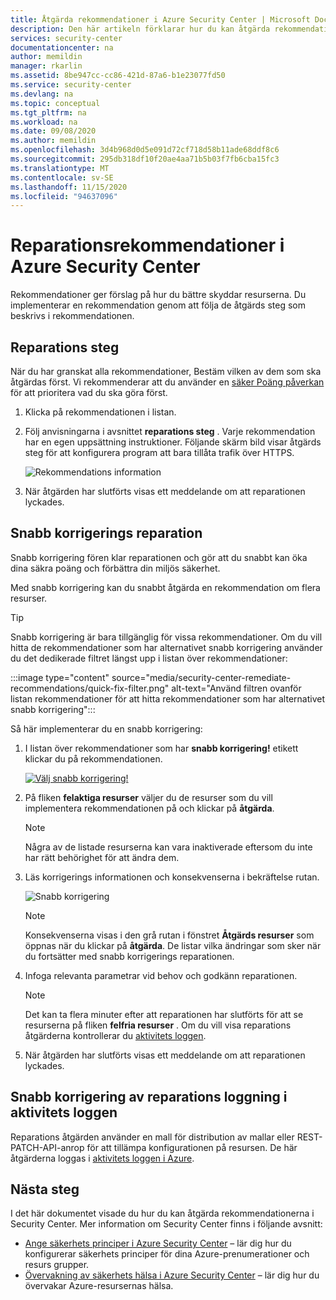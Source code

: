 ```yaml
---
title: Åtgärda rekommendationer i Azure Security Center | Microsoft Docs
description: Den här artikeln förklarar hur du kan åtgärda rekommendationer i Azure Security Center för att skydda dina resurser och följa säkerhets principer.
services: security-center
documentationcenter: na
author: memildin
manager: rkarlin
ms.assetid: 8be947cc-cc86-421d-87a6-b1e23077fd50
ms.service: security-center
ms.devlang: na
ms.topic: conceptual
ms.tgt_pltfrm: na
ms.workload: na
ms.date: 09/08/2020
ms.author: memildin
ms.openlocfilehash: 3d4b968d0d5e091d72cf718d58b11ade68ddf8c6
ms.sourcegitcommit: 295db318df10f20ae4aa71b5b03f7fb6cba15fc3
ms.translationtype: MT
ms.contentlocale: sv-SE
ms.lasthandoff: 11/15/2020
ms.locfileid: "94637096"
---
```

# <a name="remediate-recommendations-in-azure-security-center"></a>Reparationsrekommendationer i Azure Security Center

Rekommendationer ger förslag på hur du bättre skyddar resurserna. Du implementerar en rekommendation genom att följa de åtgärds steg som beskrivs i rekommendationen.

## <a name="remediation-steps"></a>Reparations steg <a name="remediation-steps"></a>

När du har granskat alla rekommendationer, Bestäm vilken av dem som ska åtgärdas först. Vi rekommenderar att du använder en [säker Poäng påverkan](security-center-recommendations.md#monitor-recommendations) för att prioritera vad du ska göra först.

1. Klicka på rekommendationen i listan.

1. Följ anvisningarna i avsnittet **reparations steg** . Varje rekommendation har en egen uppsättning instruktioner. Följande skärm bild visar åtgärds steg för att konfigurera program att bara tillåta trafik över HTTPS.

    ![Rekommendations information](./media/security-center-remediate-recommendations/security-center-remediate-recommendation.png)

1. När åtgärden har slutförts visas ett meddelande om att reparationen lyckades.

## <a name="quick-fix-remediation"></a>Snabb korrigerings reparation<a name="one-click"></a>

Snabb korrigering fören klar reparationen och gör att du snabbt kan öka dina säkra poäng och förbättra din miljös säkerhet.

Med snabb korrigering kan du snabbt åtgärda en rekommendation om flera resurser. 

> [!TIP]
> Snabb korrigering är bara tillgänglig för vissa rekommendationer. Om du vill hitta de rekommendationer som har alternativet snabb korrigering använder du det dedikerade filtret längst upp i listan över rekommendationer:
> 
> :::image type="content" source="media/security-center-remediate-recommendations/quick-fix-filter.png" alt-text="Använd filtren ovanför listan rekommendationer för att hitta rekommendationer som har alternativet snabb korrigering":::

Så här implementerar du en snabb korrigering:

1. I listan över rekommendationer som har **snabb korrigering!** etikett klickar du på rekommendationen.

    [![Välj snabb korrigering!](media/security-center-remediate-recommendations/security-center-one-click-fix-select.png)](media/security-center-remediate-recommendations/security-center-one-click-fix-select.png#lightbox)

1. På fliken **felaktiga resurser** väljer du de resurser som du vill implementera rekommendationen på och klickar på **åtgärda**.

    > [!NOTE]
    > Några av de listade resurserna kan vara inaktiverade eftersom du inte har rätt behörighet för att ändra dem.

1. Läs korrigerings informationen och konsekvenserna i bekräftelse rutan.

    ![Snabb korrigering](./media/security-center-remediate-recommendations/security-center-one-click-fix-view.png)

    > [!NOTE]
    > Konsekvenserna visas i den grå rutan i fönstret **Åtgärds resurser** som öppnas när du klickar på **åtgärda**. De listar vilka ändringar som sker när du fortsätter med snabb korrigerings reparationen.

1. Infoga relevanta parametrar vid behov och godkänn reparationen.

    > [!NOTE]
    > Det kan ta flera minuter efter att reparationen har slutförts för att se resurserna på fliken **felfria resurser** . Om du vill visa reparations åtgärderna kontrollerar du [aktivitets loggen](#activity-log).

1. När åtgärden har slutförts visas ett meddelande om att reparationen lyckades.

## <a name="quick-fix-remediation-logging-in-the-activity-log"></a>Snabb korrigering av reparations loggning i aktivitets loggen <a name="activity-log"></a>

Reparations åtgärden använder en mall för distribution av mallar eller REST-PATCH-API-anrop för att tillämpa konfigurationen på resursen. De här åtgärderna loggas i [aktivitets loggen i Azure](../azure-resource-manager/management/view-activity-logs.md).


## <a name="next-steps"></a>Nästa steg

I det här dokumentet visade du hur du kan åtgärda rekommendationerna i Security Center. Mer information om Security Center finns i följande avsnitt:

* [Ange säkerhets principer i Azure Security Center](tutorial-security-policy.md) – lär dig hur du konfigurerar säkerhets principer för dina Azure-prenumerationer och resurs grupper.
* [Övervakning av säkerhets hälsa i Azure Security Center](security-center-monitoring.md) – lär dig hur du övervakar Azure-resursernas hälsa.
